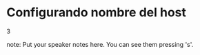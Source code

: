 #  Configurando nombre del host

<p class="vertsep"> <span class="num">3</span> </p>

note:
    Put your speaker notes here.
    You can see them pressing 's'.
